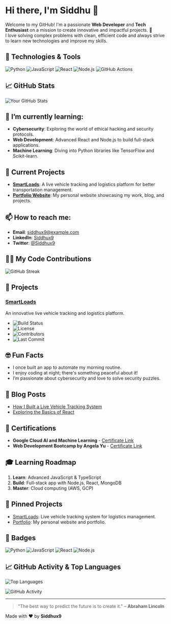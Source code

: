 # Hi there, I'm Siddhu 👋

Welcome to my GitHub! I'm a passionate **Web Developer** and **Tech Enthusiast** on a mission to create innovative and impactful projects. 🚀  
I love solving complex problems with clean, efficient code and always strive to learn new technologies and improve my skills.

## 🔧 Technologies & Tools

![Python](https://img.shields.io/badge/Python-3.9-blue?style=flat-square&logo=python)
![JavaScript](https://img.shields.io/badge/JavaScript-ES6-blue?style=flat-square&logo=javascript)
![React](https://img.shields.io/badge/React-16.13-blue?style=flat-square&logo=react)
![Node.js](https://img.shields.io/badge/Node.js-14.x-green?style=flat-square&logo=node.js)
![GitHub Actions](https://img.shields.io/badge/GitHub-Actions-yellow?style=flat-square&logo=github-actions)

## 📈 GitHub Stats

![Your GitHub Stats](https://github-readme-stats.vercel.app/api?username=SIDDHUX9&show_icons=true&hide_title=true&hide=prs&count_private=true&hide_border=true&theme=radical)

## 🌱 I’m currently learning:

- **Cybersecurity**: Exploring the world of ethical hacking and security protocols.
- **Web Development**: Advanced React and Node.js to build full-stack applications.
- **Machine Learning**: Diving into Python libraries like TensorFlow and Scikit-learn.

## 🚀 Current Projects

- **[SmartLoads](https://github.com/SIDDHUX9/smartloads)**: A live vehicle tracking and logistics platform for better transportation management.
- **[Portfolio Website](https://github.com/SIDDHUX9/portfolio)**: My personal website showcasing my work, blog, and projects.

## 📫 How to reach me:

- **Email**: [siddhux9@example.com](mailto:siddhux9@example.com)
- **LinkedIn**: [Siddhux9](https://www.linkedin.com/in/siddhux9)
- **Twitter**: [@Siddhux9](https://twitter.com/Siddhux9)

## 🧑‍💻 My Code Contributions

![GitHub Streak](https://github-readme-streak-stats.herokuapp.com/?user=SIDDHUX9&theme=radical&hide_border=true)


## 🚀 Projects

### [SmartLoads](https://github.com/SIDDHUX9/smartloads) 
An innovative live vehicle tracking and logistics platform.
- ![Build Status](https://img.shields.io/travis/SIDDHUX9/smartloads)
- ![License](https://img.shields.io/badge/license-MIT-blue)
- ![Contributors](https://img.shields.io/github/contributors/SIDDHUX9/smartloads)
- ![Last Commit](https://img.shields.io/github/last-commit/SIDDHUX9/smartloads)

## 🤓 Fun Facts
- I once built an app to automate my morning routine.
- I enjoy coding at night; there's something peaceful about it!
- I’m passionate about cybersecurity and love to solve security puzzles.

## 📝 Blog Posts

- [How I Built a Live Vehicle Tracking System](https://your-blog.com/article1)
- [Exploring the Basics of React](https://your-blog.com/article2)

## 🏅 Certifications

- **Google Cloud AI and Machine Learning** - [Certificate Link](https://www.coursera.org/professional-certificates/google-cloud-ai)
- **Web Development Bootcamp by Angela Yu** - [Certificate Link](https://www.udemy.com/course/the-web-developer-bootcamp)

## 🎓 Learning Roadmap

1. **Learn**: Advanced JavaScript & TypeScript
2. **Build**: Full-stack app with Node.js, React, MongoDB
3. **Master**: Cloud computing (AWS, GCP)

## 📌 Pinned Projects

- [SmartLoads](https://github.com/SIDDHUX9/smartloads): Live vehicle tracking system for logistics management.
- [Portfolio](https://github.com/SIDDHUX9/portfolio): My personal website and portfolio.

## 🧩 Badges

![Python](https://img.shields.io/badge/Python-3.9-blue?style=flat-square&logo=python)
![JavaScript](https://img.shields.io/badge/JavaScript-ES6-blue?style=flat-square&logo=javascript)
![React](https://img.shields.io/badge/React-16.13-blue?style=flat-square&logo=react)
![Node.js](https://img.shields.io/badge/Node.js-14.x-green?style=flat-square&logo=node.js)

## 📈 GitHub Activity & Top Languages

![Top Languages](https://github-readme-stats.vercel.app/api/top-langs/?username=SIDDHUX9&layout=compact&theme=radical)

![GitHub Activity](https://github-profile-summary-cards.vercel.app/api/cards/profile-details?username=SIDDHUX9&theme=github)

---

> "The best way to predict the future is to create it." – **Abraham Lincoln**

Made with ❤️ by **Siddhux9**
